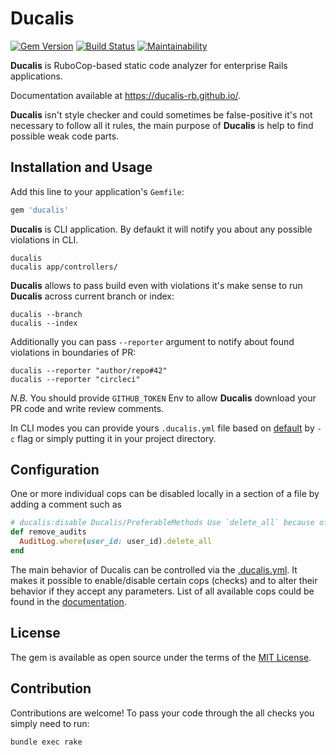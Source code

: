 # Ducalis

[![Gem Version](https://badge.fury.io/rb/ducalis.svg)](https://badge.fury.io/rb/ducalis)
[![Build Status](https://travis-ci.org/ignat-z/ducalis.svg?branch=master)](https://travis-ci.org/ignat-z/ducalis)
[![Maintainability](https://api.codeclimate.com/v1/badges/d03d4e567e8728d2c58b/maintainability)](https://codeclimate.com/github/ignat-z/ducalis/maintainability)

__Ducalis__ is RuboCop-based static code analyzer for enterprise Rails applications.

Documentation available at https://ducalis-rb.github.io/.

__Ducalis__ isn't style checker and could sometimes be false-positive it's not
necessary to follow all it rules, the main purpose of __Ducalis__ is help to find
possible weak code parts.

## Installation and Usage

Add this line to your application's `Gemfile`:

```ruby
gem 'ducalis'
```

__Ducalis__ is CLI application. By defaukt it will notify you about any possible
 violations in CLI.

```
ducalis
ducalis app/controllers/
```

__Ducalis__ allows to pass build even with violations it's make sense to run
__Ducalis__ across current branch or index:

```
ducalis --branch
ducalis --index
```

Additionally you can pass `--reporter` argument to notify about found violations
 in boundaries of PR:

```
ducalis --reporter "author/repo#42"
ducalis --reporter "circleci"
```

_N.B._ You should provide `GITHUB_TOKEN` Env to allow __Ducalis__ download your
PR code and write review comments.

In CLI modes you can provide yours `.ducalis.yml` file based on
[default](https://github.com/ignat-z/ducalis/blob/master/config/.ducalis.yml) by
`-c` flag or simply putting it in your project directory.

## Configuration

One or more individual cops can be disabled locally in a section of a file by adding a comment such as

```ruby
# ducalis:disable Ducalis/PreferableMethods Use `delete_all` because of performance reasons
def remove_audits
  AuditLog.where(user_id: user_id).delete_all
end
```

The main behavior of Ducalis can be controlled via the
[.ducalis.yml](<https://github.com/ignat-z/ducalis/blob/master/config/.ducalis.yml>).
It makes it possible to enable/disable certain cops (checks) and to alter their
behavior if they accept any parameters. List of all available cops could be
found in the [documentation](<https://ducalis-rb.github.io/>).

## License

The gem is available as open source under the terms of the [MIT License](https://opensource.org/licenses/MIT).

## Contribution

Contributions are welcome! To pass your code through the all checks you simply need to run:

```
bundle exec rake
```
